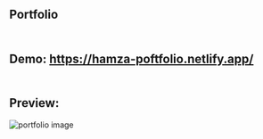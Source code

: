 ## Portfolio <br/><br/>
## Demo: https://hamza-poftfolio.netlify.app/  <br/><br/>
## Preview:
<img src="https://github.com/Mahmoud-Hamza-Git/Frontend-Projects/assets/86957735/ab8ba7c6-e7e4-4337-baae-46e943ff44d9" alt="portfolio image"/>
